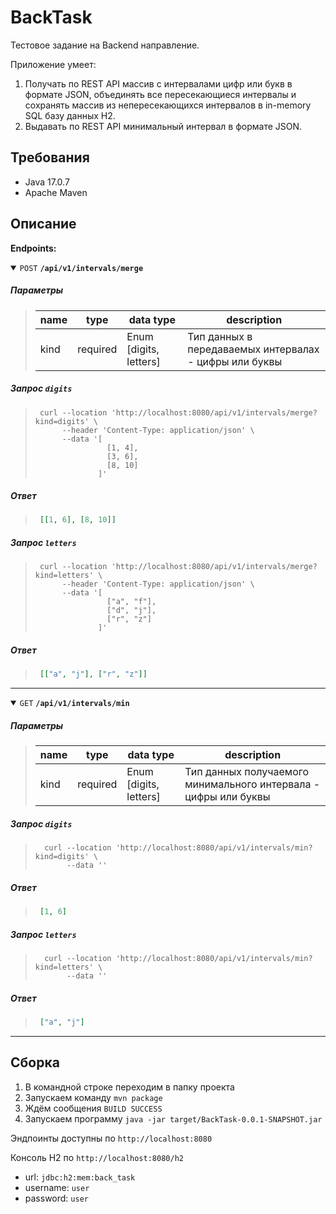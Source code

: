 # BackTask

Тестовое задание на Backend направление.

Приложение умеет:
1. Получать по REST API массив с интервалами цифр или букв в формате JSON, объединять все
   пересекающиеся интервалы и сохранять массив из непересекающихся интервалов в in-memory SQL базу
   данных H2.
2. Выдавать по REST API минимальный интервал в формате JSON.

## Требования

- Java 17.0.7
- Apache Maven

## Описание

**Endpoints:**

<details open>
 <summary>
 <code>POST</code> <code><b>/api/v1/intervals/merge</b></code>
 </summary>

##### Параметры

> | name      |  type     | data type               | description                                             |
> |-----------|-----------|-------------------------|---------------------------------------------------------|
> | kind      |  required | Enum [digits, letters]  | Тип данных в передаваемых интервалах - цифры или буквы  |

##### Запрос `digits`

> ```shell
>  curl --location 'http://localhost:8080/api/v1/intervals/merge?kind=digits' \
>       --header 'Content-Type: application/json' \
>       --data '[
>                 [1, 4],
>                 [3, 6],
>                 [8, 10]
>               ]'
> ```

##### Ответ

> ```json
>  [[1, 6], [8, 10]]
> ```

##### Запрос `letters`

> ```shell
>  curl --location 'http://localhost:8080/api/v1/intervals/merge?kind=letters' \
>       --header 'Content-Type: application/json' \
>       --data '[
>                 ["a", "f"],
>                 ["d", "j"],
>                 ["r", "z"]
>               ]'
> ```

##### Ответ

> ```json
>  [["a", "j"], ["r", "z"]]
> ```

</details>

------------------------------------------------------------------------------------------

<details open>
 <summary>
 <code>GET</code> <code><b>/api/v1/intervals/min</b></code>
 </summary>

##### Параметры

> | name      |  type     | data type               | description                                                      |
> |-----------|-----------|-------------------------|------------------------------------------------------------------|
> | kind      |  required | Enum [digits, letters]  | Тип данных получаемого минимального интервала - цифры или буквы  |

##### Запрос `digits`

> ```shell
>   curl --location 'http://localhost:8080/api/v1/intervals/min?kind=digits' \
>        --data ''
> ```

##### Ответ

> ```json
>  [1, 6]
> ```

##### Запрос `letters`

> ```shell
>   curl --location 'http://localhost:8080/api/v1/intervals/min?kind=letters' \
>        --data ''
> ```

##### Ответ

> ```json
>  ["a", "j"]
> ```

</details>

------------------------------------------------------------------------------------------

## Сборка

1) В командной строке переходим в папку проекта
2) Запускаем команду `mvn package`
3) Ждём сообщения `BUILD SUCCESS`
4) Запускаем программу `java -jar target/BackTask-0.0.1-SNAPSHOT.jar`

Эндпоинты доступны по `http://localhost:8080`

Консоль H2 по `http://localhost:8080/h2`

- url: `jdbc:h2:mem:back_task`
- username: `user`
- password: `user`
